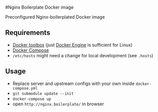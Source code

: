 #Nginx Boilerplate Docker image

Preconfigured Nginx-boilerplated Docker image 

## Requirements
 * [Docker toolbox](https://www.docker.com/docker-toolbox) (just [Docker Engine](https://www.docker.com/docker-engine) is sufficient for Linux) 
 * [Docker Compose](https://docs.docker.com/compose/install/)
 * `/etc/hosts` might need a change for local development (see `.hosts`) 

## Usage
 * Replace server and upstream configs with your own inside `docker-compose.yml`
 * `git submodule update --init`
 * `docker-compose up`
 * open `http://nginx.boilerplate/` in browser
